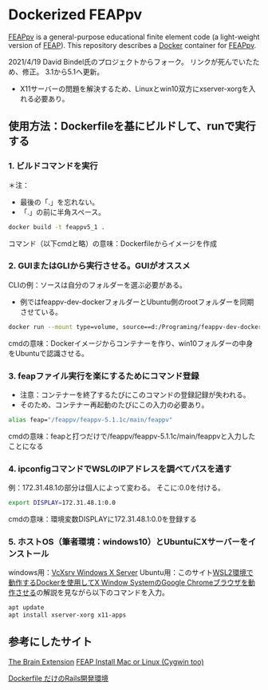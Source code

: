 # Dockerized FEAPpv

[FEAPpv] is a general-purpose educational finite element code
(a light-weight version of [FEAP]).  This repository describes
a [Docker] container for [FEAPpv].

[FEAPpv]: http://projects.ce.berkeley.edu/feap/feappv/

[FEAP]: http://projects.ce.berkeley.edu//feap/

[Docker]: https://www.docker.com/

[DockerHub]: https://hub.docker.com/r/dbindel/feappv-dev/

2021/4/19
David Bindel氏のプロジェクトからフォーク。
リンクが死んでいたため、修正。
3.1から5.1へ更新。

* X11サーバーの問題を解決するため、Linuxとwin10双方にxserver-xorgを入れる必要あり。

## 使用方法：Dockerfileを基にビルドして、runで実行する

### 1. ビルドコマンドを実行

＊注：

* 最後の「.」を忘れない。
* 「.」の前に半角スペース。

```sh
docker build -t feappv5_1 .
```

コマンド（以下cmdと略）の意味：Dockerfileからイメージを作成

### 2. GUIまたはGLIから実行させる。GUIがオススメ

CLIの例：ソースは自分のフォルダーを選ぶ必要がある。

* 例ではfeappv-dev-dockerフォルダーとUbuntu側のrootフォルダーを同期させている。

```sh
docker run --mount type=volume, source==d:/Programing/feappv-dev-docker, target=/root feappv5_1
```

cmdの意味：Dockerイメージからコンテナーを作り、win10フォルダーの中身をUbuntuで認識させる。

### 3. feapファイル実行を楽にするためにコマンド登録

* 注意：コンテナーを終了するたびにこのコマンドの登録記録が失われる。
* そのため、コンテナー再起動のたびにこの入力の必要あり。

```sh
alias feap="/feappv/feappv-5.1.1c/main/feappv"
```

cmdの意味：feapと打つだけで/feappv/feappv-5.1.1c/main/feappvと入力したことになる

### 4. ipconfigコマンドでWSLのIPアドレスを調べてパスを通す

例：172.31.48.1の部分は個人によって変わる。 そこに:0.0を付ける。

```sh
export DISPLAY=172.31.48.1:0.0
```

cmdの意味：環境変数DISPLAYに172.31.48.1:0.0を登録する

### 5. ホストOS（筆者環境：windows10）とUbuntuにXサーバーをインストール

windows用：[VcXsrv Windows X Server](https://sourceforge.net/projects/vcxsrv/)
Ubuntu用：このサイト[WSL2環境で動作するDockerを使用してX Window SystemのGoogle Chromeブラウザを動作させる](https://uepon.hatenadiary.com/entry/2020/12/30/005941)の解説を見ながら以下のコマンドを入力。

```sh
apt update
apt install xserver-xorg x11-apps
```

## 参考にしたサイト

[The Brain Extension](http://thebrainextension.blogspot.com/2015/01/install-feappv-on-ubuntu-1404.html)
[FEAP Install Mac or Linux (Cygwin too)](https://www.youtube.com/watch?v=_ohQ__rqq3Y)

[Dockerfile だけのRails開発環境](https://qiita.com/aucfan-engineer/items/8a58ef6a8941eb35e2b7)
